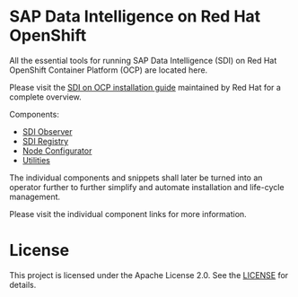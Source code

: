 # SAP Data Intelligence on Red Hat OpenShift

All the essential tools for running SAP Data Intelligence (SDI) on Red Hat OpenShift Container Platform (OCP) are located here.

Please visit the [SDI on OCP installation guide](https://access.redhat.com/articles/5100521) maintained by Red Hat for a complete overview.

Components:

- [SDI Observer](./observer)
- [SDI Registry](./registry)
- [Node Configurator](./node-configurator)
- [Utilities](./utilities)

The individual components and snippets shall later be turned into an operator further to further simplify and automate installation and life-cycle management.

Please visit the individual component links for more information.

# License

This project is licensed under the Apache License 2.0. See the [LICENSE](https://www.apache.org/licenses/LICENSE-2.0) for details.
